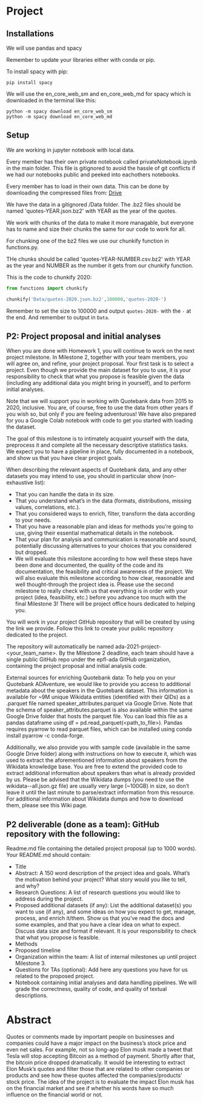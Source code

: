 # Project

## Installations

We will use pandas and spacy

Remember to update your libraries either with conda or pip.

To install spacy with pip:

```
pip install spacy
```

We will use the en_core_web_sm and en_core_web_md for spacy which is downloaded in the terminal like this:

```
python -m spacy download en_core_web_sm
python -m spacy download en_core_web_md
```

## Setup

We are working in jupyter notebook with local data.

Every member has their own private notebook called privateNotebook.ipynb in the main folder. This file is gitignored to avoid the hassle of git conflicts if we had our notebooks public and peeked into eachothers notebooks.

Every member has to load in their own data. This can be done by downloading the compressed files from: [Drive](https://drive.google.com/drive/folders/1R-GVIdxU3jkQb5zU0uG9044Vynh9nYR1)

We have the data in a gitignored /Data folder.
The .bz2 files should be named 'quotes-YEAR.json.bz2' with YEAR as the year of the quotes.

We work with chunks of the data to make it more managable, but everyone has to name and size their chunks the same for our code to work for all.

For chunking one of the bz2 files we use our chunkify function in functions.py.

THe chunks should be called 'quotes-YEAR-NUMBER.csv.bz2' with YEAR as the year and NUMBER as the number it gets from our chunkify function.

This is the code to chunkify 2020:

```py
from functions import chunkify

chunkify('Data/quotes-2020.json.bz2',100000,'quotes-2020-')
```

Remember to set the size to 100000 and output `quotes-2020-` with the `-` at the end. And remember to output in `Data`.

## P2: Project proposal and initial analyses

When you are done with Homework 1, you will continue to work on the next project milestone. In Milestone 2, together with your team members, you will agree on, and refine, your project proposal. Your first task is to select a project. Even though we provide the main dataset for you to use, it is your responsibility to check that what you propose is feasible given the data (including any additional data you might bring in yourself), and to perform initial analyses.

Note that we will support you in working with Quotebank data from 2015 to 2020, inclusive. You are, of course, free to use the data from other years if you wish so, but only if you are feeling adventurous! We have also prepared for you a Google Colab notebook with code to get you started with loading the dataset.

The goal of this milestone is to intimately acquaint yourself with the data, preprocess it and complete all the necessary descriptive statistics tasks. We expect you to have a pipeline in place, fully documented in a notebook, and show us that you have clear project goals.

When describing the relevant aspects of Quotebank data, and any other datasets you may intend to use, you should in particular show (non-exhaustive list):

-   That you can handle the data in its size.
-   That you understand what’s in the data (formats, distributions, missing values, correlations, etc.).
-   That you considered ways to enrich, filter, transform the data according to your needs.
-   That you have a reasonable plan and ideas for methods you’re going to use, giving their essential mathematical details in the notebook.
-   That your plan for analysis and communication is reasonable and sound, potentially discussing alternatives to your choices that you considered but dropped.
-   We will evaluate this milestone according to how well these steps have been done and documented, the quality of the code and its documentation, the feasibility and critical awareness of the project. We will also evaluate this milestone according to how clear, reasonable and well thought-through the project idea is. Please use the second milestone to really check with us that everything is in order with your project (idea, feasibility, etc.) before you advance too much with the final Milestone 3! There will be project office hours dedicated to helping you.

You will work in your project GitHub repository that will be created by using the link we provide. Follow this link to create your public repository dedicated to the project.

The repository will automatically be named ada-2021-project-<your_team_name>. By the Milestone 2 deadline, each team should have a single public GitHub repo under the epfl-ada GitHub organization, containing the project proposal and initial analysis code.

External sources for enriching Quotebank data: To help you on your Quotebank ADAventure, we would like to provide you access to additional metadata about the speakers in the Quotebank dataset. This information is available for ~9M unique Wikidata entities (identified with their QIDs) as a .parquet file named speaker_attributes.parquet via Google Drive. Note that the schema of speaker_attributes.parquet is also available within the same Google Drive folder that hosts the parquet file. You can load this file as a pandas dataframe using df = pd.read_parquet(<path_to_file>). Pandas requires pyarrow to read parquet files, which can be installed using conda install pyarrow -c conda-forge.

Additionally, we also provide you with sample code (available in the same Google Drive folder) along with instructions on how to execute it, which was used to extract the aforementioned information about speakers from the Wikidata knowledge base. You are free to extend the provided code to extract additional information about speakers than what is already provided by us. Please be advised that the Wikidata dumps (you need to use the wikidata-<timestamp>-all.json.gz file) are usually very large (~100GB) in size, so don’t leave it until the last minute to parse/extract information from this resource. For additional information about Wikidata dumps and how to download them, please see this Wiki page.

## P2 deliverable (done as a team): GitHub repository with the following:

Readme.md file containing the detailed project proposal (up to 1000 words). Your README.md should contain:

-   Title
-   Abstract: A 150 word description of the project idea and goals. What’s the motivation behind your project? What story would you like to tell, and why?
-   Research Questions: A list of research questions you would like to address during the project.
-   Proposed additional datasets (if any): List the additional dataset(s) you want to use (if any), and some ideas on how you expect to get, manage, process, and enrich it/them. Show us that you’ve read the docs and some examples, and that you have a clear idea on what to expect. Discuss data size and format if relevant. It is your responsibility to check that what you propose is feasible.
-   Methods
-   Proposed timeline
-   Organization within the team: A list of internal milestones up until project Milestone 3.
-   Questions for TAs (optional): Add here any questions you have for us related to the proposed project.
-   Notebook containing initial analyses and data handling pipelines. We will grade the correctness, quality of code, and quality of textual descriptions.

    
    
    
    
# Abstract 
    
 Quotes or comments made by important people on businesses and companies could have a major impact on the business’s stock price and even net sales. For example, not so long-ago Elon musk made a tweet that Tesla will stop accepting Bitcoin as a method of payment. Shortly after that, the bitcoin price dropped dramatically. It would be interesting to extract Elon Musk’s quotes and filter those that are related to other companies or products and see how these quotes affected the companies/products' stock price. The idea of the project is to evaluate the impact Elon musk has on the financial market and see if whether his words have so much influence on the financial world or not.

